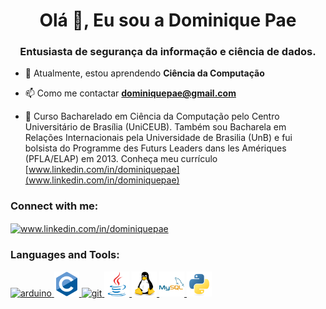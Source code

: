 <h1 align="center">Olá 👋, Eu sou a Dominique Pae</h1>
<h3 align="center">Entusiasta de segurança da informação e ciência de dados.</h3>

- 🌱 Atualmente, estou aprendendo **Ciência da Computação**

- 📫 Como me contactar **dominiquepae@gmail.com**

- 📄 Curso Bacharelado em Ciência da Computação pelo Centro Universitário de Brasília (UniCEUB). Também sou Bacharela em Relações Internacionais pela Universidade de Brasilia (UnB) e fui bolsista do Programme des Futurs Leaders dans les Amériques (PFLA/ELAP) em 2013. Conheça meu currículo [www.linkedin.com/in/dominiquepae](www.linkedin.com/in/dominiquepae)

<h3 align="left">Connect with me:</h3>
<p align="left">
<a href="https://linkedin.com/in/www.linkedin.com/in/dominiquepae" target="blank"><img align="center" src="https://raw.githubusercontent.com/rahuldkjain/github-profile-readme-generator/master/src/images/icons/Social/linked-in-alt.svg" alt="www.linkedin.com/in/dominiquepae" height="30" width="40" /></a>
</p>

<h3 align="left">Languages and Tools:</h3>
<p align="left"> <a href="https://www.arduino.cc/" target="_blank" rel="noreferrer"> <img src="https://cdn.worldvectorlogo.com/logos/arduino-1.svg" alt="arduino" width="40" height="40"/> </a> <a href="https://www.cprogramming.com/" target="_blank" rel="noreferrer"> <img src="https://raw.githubusercontent.com/devicons/devicon/master/icons/c/c-original.svg" alt="c" width="40" height="40"/> </a> <a href="https://git-scm.com/" target="_blank" rel="noreferrer"> <img src="https://www.vectorlogo.zone/logos/git-scm/git-scm-icon.svg" alt="git" width="40" height="40"/> </a> <a href="https://www.java.com" target="_blank" rel="noreferrer"> <img src="https://raw.githubusercontent.com/devicons/devicon/master/icons/java/java-original.svg" alt="java" width="40" height="40"/> </a> <a href="https://www.linux.org/" target="_blank" rel="noreferrer"> <img src="https://raw.githubusercontent.com/devicons/devicon/master/icons/linux/linux-original.svg" alt="linux" width="40" height="40"/> </a> <a href="https://www.mysql.com/" target="_blank" rel="noreferrer"> <img src="https://raw.githubusercontent.com/devicons/devicon/master/icons/mysql/mysql-original-wordmark.svg" alt="mysql" width="40" height="40"/> </a> <a href="https://www.python.org" target="_blank" rel="noreferrer"> <img src="https://raw.githubusercontent.com/devicons/devicon/master/icons/python/python-original.svg" alt="python" width="40" height="40"/> </a> </p>

<!---

- 👋 Hi, I’m @dominiquepae
- 👀 I’m interested in ...
- 🌱 I’m currently learning ...
- 💞️ I’m looking to collaborate on ...
- 📫 How to reach me ...
- 😄 Pronouns: ...
- ⚡ Fun fact: ...

dominiquepae/dominiquepae is a ✨ special ✨ repository because its `README.md` (this file) appears on your GitHub profile.
You can click the Preview link to take a look at your changes.
--->
